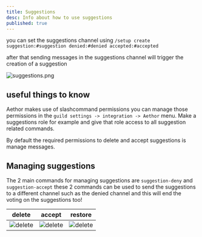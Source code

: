 ```yaml
---
title: Suggestions
desc: Info about how to use suggestions
published: true
---
```


you can set the suggestions channel using `/setup create suggestion:#suggestion denied:#denied accepted:#accepted`

after that sending messages in the suggestions channel will trigger the creation of a suggestion

![suggestions.png](/assets/suggestions.png)

## useful things to know

Aethor makes use of slashcommand permissions you can manage those permissions in the `guild settings -> integration -> Aethor` menu. Make a suggestions role for example and give that role access to all suggestion related commands.

By default the required permissions to delete and accept suggestions is manage messages.

## Managing suggestions

The 2 main commands for managing suggestions are `suggestion-deny` and `suggestion-accept` these 2 commands can be used to send the suggestions to a different channel such as the denied channel and this will end the voting on the suggestions too!

| delete                        | accept                        | restore                        |
| ----------------------------- | ----------------------------- | ------------------------------ |
| ![delete](/assets/delete.png) | ![delete](/assets/accept.png) | ![delete](/assets/restore.png) |
